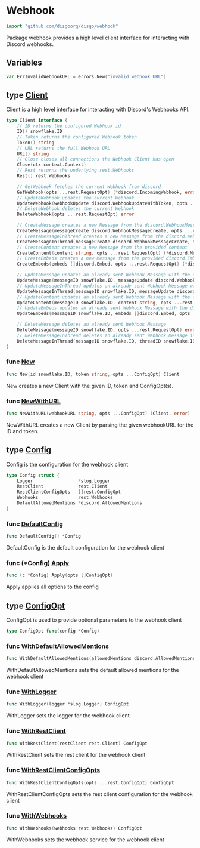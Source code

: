 # Webhook

```go
import "github.com/disgoorg/disgo/webhook"
```

Package webhook provides a high level client interface for interacting with Discord webhooks.

## Variables

<a name="ErrInvalidWebhookURL"></a>

```go
var ErrInvalidWebhookURL = errors.New("invalid webhook URL")
```

<a name="Client"></a>
## type [Client](<https://github.com/disgoorg/disgo/blob/master/webhook/webhook_client.go#L16-L57>)

Client is a high level interface for interacting with Discord's Webhooks API.

```go
type Client interface {
    // ID returns the configured Webhook id
    ID() snowflake.ID
    // Token returns the configured Webhook token
    Token() string
    // URL returns the full Webhook URL
    URL() string
    // Close closes all connections the Webhook Client has open
    Close(ctx context.Context)
    // Rest returns the underlying rest.Webhooks
    Rest() rest.Webhooks

    // GetWebhook fetches the current Webhook from discord
    GetWebhook(opts ...rest.RequestOpt) (*discord.IncomingWebhook, error)
    // UpdateWebhook updates the current Webhook
    UpdateWebhook(webhookUpdate discord.WebhookUpdateWithToken, opts ...rest.RequestOpt) (*discord.IncomingWebhook, error)
    // DeleteWebhook deletes the current Webhook
    DeleteWebhook(opts ...rest.RequestOpt) error

    // CreateMessage creates a new Message from the discord.WebhookMessageCreate
    CreateMessage(messageCreate discord.WebhookMessageCreate, opts ...rest.RequestOpt) (*discord.Message, error)
    // CreateMessageInThread creates a new Message from the discord.WebhookMessageCreate in the provided thread
    CreateMessageInThread(messageCreate discord.WebhookMessageCreate, threadID snowflake.ID, opts ...rest.RequestOpt) (*discord.Message, error)
    // CreateContent creates a new Message from the provided content
    CreateContent(content string, opts ...rest.RequestOpt) (*discord.Message, error)
    // CreateEmbeds creates a new Message from the provided discord.Embed(s)
    CreateEmbeds(embeds []discord.Embed, opts ...rest.RequestOpt) (*discord.Message, error)

    // UpdateMessage updates an already sent Webhook Message with the discord.WebhookMessageUpdate
    UpdateMessage(messageID snowflake.ID, messageUpdate discord.WebhookMessageUpdate, opts ...rest.RequestOpt) (*discord.Message, error)
    // UpdateMessageInThread updates an already sent Webhook Message with the discord.WebhookMessageUpdate in the provided thread
    UpdateMessageInThread(messageID snowflake.ID, messageUpdate discord.WebhookMessageUpdate, threadID snowflake.ID, opts ...rest.RequestOpt) (*discord.Message, error)
    // UpdateContent updates an already sent Webhook Message with the content
    UpdateContent(messageID snowflake.ID, content string, opts ...rest.RequestOpt) (*discord.Message, error)
    // UpdateEmbeds updates an already sent Webhook Message with the discord.Embed(s)
    UpdateEmbeds(messageID snowflake.ID, embeds []discord.Embed, opts ...rest.RequestOpt) (*discord.Message, error)

    // DeleteMessage deletes an already sent Webhook Message
    DeleteMessage(messageID snowflake.ID, opts ...rest.RequestOpt) error
    // DeleteMessageInThread deletes an already sent Webhook Message in the provided thread
    DeleteMessageInThread(messageID snowflake.ID, threadID snowflake.ID, opts ...rest.RequestOpt) error
}
```

<a name="New"></a>
### func [New](<https://github.com/disgoorg/disgo/blob/master/webhook/webhook_client_impl.go#L37>)

```go
func New(id snowflake.ID, token string, opts ...ConfigOpt) Client
```

New creates a new Client with the given ID, token and ConfigOpt\(s\).

<a name="NewWithURL"></a>
### func [NewWithURL](<https://github.com/disgoorg/disgo/blob/master/webhook/webhook_client_impl.go#L16>)

```go
func NewWithURL(webhookURL string, opts ...ConfigOpt) (Client, error)
```

NewWithURL creates a new Client by parsing the given webhookURL for the ID and token.

<a name="Config"></a>
## type [Config](<https://github.com/disgoorg/disgo/blob/master/webhook/webhook_config.go#L19-L25>)

Config is the configuration for the webhook client

```go
type Config struct {
    Logger                 *slog.Logger
    RestClient             rest.Client
    RestClientConfigOpts   []rest.ConfigOpt
    Webhooks               rest.Webhooks
    DefaultAllowedMentions *discord.AllowedMentions
}
```

<a name="DefaultConfig"></a>
### func [DefaultConfig](<https://github.com/disgoorg/disgo/blob/master/webhook/webhook_config.go#L11>)

```go
func DefaultConfig() *Config
```

DefaultConfig is the default configuration for the webhook client

<a name="Config.Apply"></a>
### func \(\*Config\) [Apply](<https://github.com/disgoorg/disgo/blob/master/webhook/webhook_config.go#L31>)

```go
func (c *Config) Apply(opts []ConfigOpt)
```

Apply applies all options to the config

<a name="ConfigOpt"></a>
## type [ConfigOpt](<https://github.com/disgoorg/disgo/blob/master/webhook/webhook_config.go#L28>)

ConfigOpt is used to provide optional parameters to the webhook client

```go
type ConfigOpt func(config *Config)
```

<a name="WithDefaultAllowedMentions"></a>
### func [WithDefaultAllowedMentions](<https://github.com/disgoorg/disgo/blob/master/webhook/webhook_config.go#L72>)

```go
func WithDefaultAllowedMentions(allowedMentions discord.AllowedMentions) ConfigOpt
```

WithDefaultAllowedMentions sets the default allowed mentions for the webhook client

<a name="WithLogger"></a>
### func [WithLogger](<https://github.com/disgoorg/disgo/blob/master/webhook/webhook_config.go#L44>)

```go
func WithLogger(logger *slog.Logger) ConfigOpt
```

WithLogger sets the logger for the webhook client

<a name="WithRestClient"></a>
### func [WithRestClient](<https://github.com/disgoorg/disgo/blob/master/webhook/webhook_config.go#L51>)

```go
func WithRestClient(restClient rest.Client) ConfigOpt
```

WithRestClient sets the rest client for the webhook client

<a name="WithRestClientConfigOpts"></a>
### func [WithRestClientConfigOpts](<https://github.com/disgoorg/disgo/blob/master/webhook/webhook_config.go#L58>)

```go
func WithRestClientConfigOpts(opts ...rest.ConfigOpt) ConfigOpt
```

WithRestClientConfigOpts sets the rest client configuration for the webhook client

<a name="WithWebhooks"></a>
### func [WithWebhooks](<https://github.com/disgoorg/disgo/blob/master/webhook/webhook_config.go#L65>)

```go
func WithWebhooks(webhooks rest.Webhooks) ConfigOpt
```

WithWebhooks sets the webhook service for the webhook client


